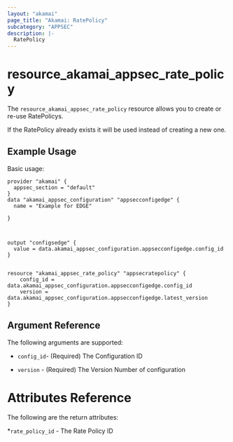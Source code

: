 ```yaml
---
layout: "akamai"
page_title: "Akamai: RatePolicy"
subcategory: "APPSEC"
description: |-
  RatePolicy
---
```


# resource_akamai_appsec_rate_policy


The `resource_akamai_appsec_rate_policy` resource allows you to create or re-use RatePolicys.

If the RatePolicy already exists it will be used instead of creating a new one.

## Example Usage

Basic usage:

```hcl
provider "akamai" {
  appsec_section = "default"
}
data "akamai_appsec_configuration" "appsecconfigedge" {
  name = "Example for EDGE"
  
}



output "configsedge" {
  value = data.akamai_appsec_configuration.appsecconfigedge.config_id
}


resource "akamai_appsec_rate_policy" "appsecratepolicy" {
    config_id = data.akamai_appsec_configuration.appsecconfigedge.config_id
    version = data.akamai_appsec_configuration.appsecconfigedge.latest_version
}

```

## Argument Reference

The following arguments are supported:
* `config_id`- (Required) The Configuration ID

* `version` - (Required) The Version Number of configuration

# Attributes Reference

The following are the return attributes:

*`rate_policy_id` - The Rate Policy ID


